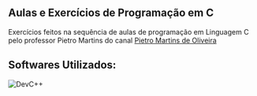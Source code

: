 ## Aulas e Exercícios de Programação em C

  <p align="left">
    Exercícios feitos na sequência de aulas de programação em Linguagem C pelo professor Pietro Martins do canal 
   <a href="https://www.youtube.com/@profpietromartins">Pietro Martins de Oliveira</a>
  </p>
</div>

<h2 align="left">
  Softwares Utilizados:
</h2>

![DevC++](https://img.shields.io/badge/Dev_C%2B%2B-00599C?logo=cplusplus&logoColor=fff&style=for-the-badge)
